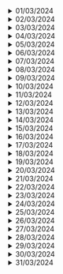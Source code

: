 <details>
<summary>01/03/2024</summary>

| Nombre               | Lo que hice hoy | Lo que hice ayer | Inconvenientes |
|----------------------|------------------|-------------------|----------------|
|Julian Mendoza       |                  |                   |                |
| Alejandro Londoño    | Organizar el proyecto |                   |                |
| Alejandro Castro     |                  |                   |                |
| Juan Sebastian Diaz  | Refinamiento de las historias de usuario |Nada|Conflictos con el requerimientos del cliente|
| Santiago Valencia    |Revisé los requisitos de la<br>historia de usuario del<br>login frontend|                   | Ninguno |

</details>

<details>
<summary>02/03/2024</summary>

| Nombre               | Lo que hice hoy | Lo que hice ayer | Inconvenientes |
|----------------------|------------------|-------------------|----------------|
|Julian Mendoza       |                  |                   |                |
| Alejandro Londoño    | Nada |Determinar posible organización | Los tiempos del grupo son limitados y condicionados
| Alejandro Castro     |                  |                   |                |
| Juan Sebastian Diaz  | Nuevas epicas segun los nuevos requerimientos |Refinamiento de las historias de usuario segun lo que busca el cliente |Modularidad de las tareas, saber que habilidades tienen el grupo |
| Santiago Valencia    | Nada | Revisé los requisitos de la<br>historia de usuario del<br>login frontend | Ninguno |

</details>

<details>
<summary>03/03/2024</summary>

| Nombre               | Lo que hice hoy | Lo que hice ayer | Inconvenientes |
|----------------------|------------------|-------------------|----------------|
|Julian Mendoza       |                  |                   |                |
| Alejandro Londoño    | Creación y configuración del proyecto en django y su conección a la base de datos | Nada |                |
| Alejandro Castro     |                  |                   |                |
| Juan Sebastian Diaz  | Nuevas epicas segun los requerimientos  | Epicas segun los requerimientos | Ninguno, pero no termine|
| Santiago Valencia    | Nada | Nada | Ninguno |

</details>

<details>
<summary>04/03/2024</summary>

| Nombre               | Lo que hice hoy | Lo que hice ayer | Inconvenientes |
|----------------------|------------------|-------------------|----------------|
|Julian Mendoza       |                  |                   |                |
| Alejandro Londoño    | Seguimiento del modelo de datos | Creación y configuración del proyecto en django y su conección a la base de datos | No se tuvieron |
| Alejandro Castro     |Empecé a realizar el frontend del panel de control                  |Nada                   |No sabía mucho de TailwindCSS                |
| Juan Sebastian Diaz  | Historias de usuario |Nuevas epicas segun los requerimientos|Nada|
| Santiago Valencia    | Nada                 | Nada                  | Ninguno              |

</details>

<details>
<summary>05/03/2024</summary>

| Nombre               | Lo que hice hoy | Lo que hice ayer | Inconvenientes |
|----------------------|------------------|-------------------|----------------|
|Julian Mendoza       |                  |                   |                |
| Alejandro Londoño    | Implementar la vista para log in y página post-inicio | Revisión QA del modelo de datos | Se determinó que el modelo de datos no cumplió con los criterios de QA establecidos |
| Alejandro Castro     |                  |                   |                |
| Juan Sebastian Diaz  |Tareas por cada historia de usuario |Historias de usuario|Nada|
| Santiago Valencia    | Nada | Nada | Ninguno |

</details>

<details>
<summary>06/03/2024</summary>

| Nombre               | Lo que hice hoy | Lo que hice ayer | Inconvenientes |
|----------------------|------------------|-------------------|----------------|
|Julian Mendoza       |                  |                   |                |
| Alejandro Londoño    | Nada | Implementar el backend del log in y página de post-inicio | El modelo de datos se tuvo que ajustar |
| Alejandro Castro     |Terminé el frontend del panel de control                  |Nada                   |Ninguno                |
| Juan Sebastian Diaz  |Estimacion de cada tarea|Tareas por cada historia de usuario|Nada|
| Santiago Valencia    | Se realizó la estructura en html<br>del login               | Nada                  | Ninguno               |

</details>

<details>
<summary>07/03/2024</summary>

| Nombre               | Lo que hice hoy | Lo que hice ayer | Inconvenientes |
|----------------------|------------------|-------------------|----------------|
|Julian Mendoza       |                  |                   |                |
| Alejandro Londoño    | Nada | Nada |                |
| Alejandro Castro     |                  |                   |                |
| Juan Sebastian Diaz  |Estimacion de cada Historia de usuario|Estimacion de cada tarea|Nada|
| Santiago Valencia    | Nada | Se realizó la estructura en html<br>del login | Ninguno |

</details>

<details>
<summary>08/03/2024</summary>

| Nombre               | Lo que hice hoy | Lo que hice ayer | Inconvenientes |
|----------------------|------------------|-------------------|----------------|
|Julian Mendoza       |                  |                   |                |
| Alejandro Londoño    | Estudiar sobre django templates | Nada |                |
| Alejandro Castro     |                  |                   |                |
| Juan Sebastian Diaz  |Estimacion de cada epica|Estimacion de cada Historia de usuario|Nada|
| Santiago Valencia    | Se comenzó a aplicar estilos con Tailwind<br>al html del login | Nada | Ninguno |

</details>

<details>
<summary>09/03/2024</summary>

| Nombre               | Lo que hice hoy | Lo que hice ayer | Inconvenientes |
|----------------------|------------------|-------------------|----------------|
|Julian Mendoza       |                  |                   |                |
| Alejandro Londoño    | Estudiar django forms | Estudiar sobre django templates  | Ninguno |
| Alejandro Castro     |                  |                   |                |
| Juan Sebastian Diaz  |Definicion de metologia de trabajo|Estimacion de cada epica|Conocer las capacidades del equipo, comunicación|
| Santiago Valencia    | Se continuó con la implementación del<br>frontend del login | Se comenzó a aplicar estilos con Tailwind<br>al html del login | Problemas con las medidas de la pantalla |

</details>

<details>
<summary>10/03/2024</summary>

| Nombre               | Lo que hice hoy | Lo que hice ayer | Inconvenientes |
|----------------------|------------------|-------------------|----------------|
|Julian Mendoza       |                  |                   |                |
| Alejandro Londoño    | Nada | Estudiar django forms | Ninguno |
| Alejandro Castro     |                  |                   |                |
| Juan Sebastian Diaz  | Configuracion de tailwind |Definicion de metologia de trabajo|No funcionan todas las etiquetas|
| Santiago Valencia    | Nada | Se continuó con la implementación del<br>frontend del login | Ninguno |

</details>

<details>
<summary>11/03/2024</summary>

| Nombre               | Lo que hice hoy | Lo que hice ayer | Inconvenientes |
|----------------------|------------------|-------------------|----------------|
|Julian Mendoza       |                  |                   |                |
| Alejandro Londoño    | Ajustar el log in al nuevo modelo datos | Nada |    |
| Alejandro Castro     |Empecé a realizar el frontend de cambio de estados en las solicitudes                  |Nada                   |Me toco aprender un poco de JavaScript                |
| Juan Sebastian Diaz  |Probar combinacion entre node y django|Configuracion de tailwind|No funciono|
| Santiago Valencia    | Nada                 | Nada                  | Ninguno               |

</details>

<details>
<summary>12/03/2024</summary>

| Nombre               | Lo que hice hoy | Lo que hice ayer | Inconvenientes |
|----------------------|------------------|-------------------|----------------|
|Julian Mendoza       |                  |                   |                |
| Alejandro Londoño    | Nada | Ajustar el log in al nuevo modelo de datos  | Ninguno |
| Alejandro Castro     |Termine el de realizar el frontend de cambio de estados en las solicitudes                  |Empecé a realizar el cambio de estados en las solicitudes                   |Ninguno                |
| Juan Sebastian Diaz  | Nada |Probar combinacion entre node y django|Nada|
| Santiago Valencia    | Nada                 | Nada                  | Ninguno                |

</details>

<details>
<summary>13/03/2024</summary>

| Nombre               | Lo que hice hoy | Lo que hice ayer | Inconvenientes |
|----------------------|------------------|-------------------|----------------|
|Julian Mendoza       |                  |                   |                |
| Alejandro Londoño    |  Reorganización del grupo  | Nada |                |
| Alejandro Castro     |                  |                   |                |
| Juan Sebastian Diaz  |Investigacion sobre configuracion de tailwind y ayuda a miembros del equipo como rol de QA |Nada|Nada|
| Santiago Valencia    | Se culminó con la implementación del login<br>sin modularizar | Nada | Ninguno |

</details>

<details>
<summary>14/03/2024</summary>

| Nombre               | Lo que hice hoy | Lo que hice ayer | Inconvenientes |
|----------------------|------------------|-------------------|----------------|
|Julian Mendoza       |                  |                   |                |
| Alejandro Londoño    | Nada | Reorganización del grupo | Ninguno |
| Alejandro Castro     |                  |                   |                |
| Juan Sebastian Diaz  |Nada|Investigacion sobre configuracion de tailwind y ayuda a miembros del equipo como rol de QA|Nada|
| Santiago Valencia    | Nada | Se culminó con la implementación del login<br>sin modularizar | Ninguno |

</details>

<details>
<summary>15/03/2024</summary>

| Nombre               | Lo que hice hoy | Lo que hice ayer | Inconvenientes |
|----------------------|------------------|-------------------|----------------|
|Julian Mendoza       |                  |                   |                |
| Alejandro Londoño    | Nada | Nada |                |
| Alejandro Castro     |                  |                   |                || Santiago Valencia    | Se comenzó a diseñar la interfaz de detalles de la<br>solicitud donde irá la barra de progreso | Nada | Ninguno || Juan Sebastian Diaz  |                  |                   |                |

</details>

<details>
<summary>16/03/2024</summary>

| Nombre               | Lo que hice hoy | Lo que hice ayer | Inconvenientes |
|----------------------|------------------|-------------------|----------------|
|Julian Mendoza       |                  |                   |                |
| Alejandro Londoño    |  Creación y organización de rutas  | Nada |                |
| Alejandro Castro     |                  |                   |                || Santiago Valencia    | Nada | Se comenzó a diseñar la interfaz de detalles de la<br>solicitud donde irá la barra de progreso | Ninguno || Juan Sebastian Diaz  |                  |                   |                |

</details>

<details>
<summary>17/03/2024</summary>

| Nombre               | Lo que hice hoy | Lo que hice ayer | Inconvenientes |
|----------------------|------------------|-------------------|----------------|
|Julian Mendoza       |                  |                   |                |
| Alejandro Londoño    | Configuración de tailwind css en el proyecto | Creación y organización de rutas | Ninguno |
| Alejandro Castro     |                  |                   |                |
| Juan Sebastian Diaz  |Configuracion de tailwind |Nada| Hay un pequeño bug con ciertas etiquetas|
| Santiago Valencia    | Se comenzaron a aplicar estilos con Tailwind a la<br>interfaz de detalles de la solicitud | Nada | Ninguno |

</details>

<details>
<summary>18/03/2024</summary>

| Nombre               | Lo que hice hoy | Lo que hice ayer | Inconvenientes |
|----------------------|------------------|-------------------|----------------|
|Julian Mendoza       |                  |                   |                |
| Alejandro Londoño    | Configuración de tailwind css | Configuración de tailwind css en el proyecto  | Hubo conflictos con las dependencias |
| Alejandro Castro     |Empecé a realizar el frontend de cambio de lider en las solicitudes                  |Nada                   |Ninguno                || Santiago Valencia    | Nada                 | Se comenzaron a aplicar estilos con Tailwind<br>a la interfaz de detalles de la solicitud                  | Ninguno                || Juan Sebastian Diaz  |                  |                   |                |

</details>

<details>
<summary>19/03/2024</summary>

| Nombre               | Lo que hice hoy | Lo que hice ayer | Inconvenientes |
|----------------------|------------------|-------------------|----------------|
|Julian Mendoza       |                  |                   |                |
| Alejandro Londoño    | Nada |  Configuración de tailwind css  | Ninguno |
| Alejandro Castro     |                  |                   |                |
| Juan Sebastian Diaz  |Ayuda al equipo con temas de frontend y diseño|Nada |Nada|
| Santiago Valencia    | Nada | Nada | Ninguno |

</details>

<details>
<summary>20/03/2024</summary>

| Nombre               | Lo que hice hoy | Lo que hice ayer | Inconvenientes |
|----------------------|------------------|-------------------|----------------|
|Julian Mendoza       |                  |                   |                |
| Alejandro Londoño    | Nada | Nada |                |
| Alejandro Castro     |Terminé de realizar el frontend de cambio de lider en las solicitudes                  |Nada                   |Ninguno                |
| Juan Sebastian Diaz  |Ayuda al equipo con temas de frontend |Ayuda al equipo con temas de frontend|Nada|
| Santiago Valencia    | Se modulariza el frontend del login y<br>se corrigen algunas cosas del diseño                  | Nada                  | No se reconocía la etiqueta static                |

</details>

<details>
<summary>21/03/2024</summary>

| Nombre               | Lo que hice hoy | Lo que hice ayer | Inconvenientes |
|----------------------|------------------|-------------------|----------------|
|Julian Mendoza       |                  |                   |                |
| Alejandro Londoño    | Nada | Nada |                |
| Alejandro Castro     |                  |                   |                |
| Juan Sebastian Diaz  | Reestructuracion de los templates |Ayuda al equipo con temas de frontend|nada|
| Santiago Valencia    | Se culmina con el diseño de la interfaz de detalles<br>de la solicitud | Se modulariza el frontend del login y se corrigen<br>algunas cosas del diseño | Ninguno |

</details>

<details>
<summary>22/03/2024</summary>

| Nombre               | Lo que hice hoy | Lo que hice ayer | Inconvenientes |
|----------------------|------------------|-------------------|----------------|
|Julian Mendoza       |                  |                   |                |
| Alejandro Londoño    | Nada | Nada |                |
| Alejandro Castro     |                  |                   |                |
| Juan Sebastian Diaz  |Tarea de change state|Reestructuracion de los templates|Nada|
| Santiago Valencia    | Se comienza a implementar el frontend de la barra<br>de progreso | Se culmina con el diseño de la interfaz de detalles<br>de la solicitud | Ninguno |

</details>

<details>
<summary>23/03/2024</summary>

| Nombre               | Lo que hice hoy | Lo que hice ayer | Inconvenientes |
|----------------------|------------------|-------------------|----------------|
|Julian Mendoza       |                  |                   |                |
| Alejandro Londoño    | Nada | Nada |                |
| Alejandro Castro     |                  |                   |                |
| Juan Sebastian Diaz  |Terminar change state|Tarea de change state|Nada|
| Santiago Valencia    | Nada | Se comienza a implementar el frontend de la barra<br>de progreso | Ninguno |

</details>

<details>
<summary>24/03/2024</summary>

| Nombre               | Lo que hice hoy | Lo que hice ayer | Inconvenientes |
|----------------------|------------------|-------------------|----------------|
|Julian Mendoza       |                  |                   |                |
| Alejandro Londoño    | Nada  | Nada |                |
| Alejandro Castro     |                  |                   |                |
| Juan Sebastian Diaz  |Notificar problemas de documentos al solicitante|Terminar change state|Nada|
| Santiago Valencia    | Se culmina con la implementación del frontend de la barra<br>de progreso, sin actualización automática | Nada | Ninguno |

</details>

<details>
<summary>25/03/2024</summary>

| Nombre               | Lo que hice hoy | Lo que hice ayer | Inconvenientes |
|----------------------|------------------|-------------------|----------------|
|Julian Mendoza       |                  |                   |                |
| Alejandro Londoño    | Nada  | Nada |                |
| Alejandro Castro     |                  |                   |                |
| Juan Sebastian Diaz  |Notificar problemas de cancelacion al solicitante|Notificar problemas al solicitante|nada|
| Santiago Valencia    | Se implementa la lógica para que la barra se actualice<br>automáticamente | Se culmina con la implementación del frontend de la barra<br>de progreso, sin actualización automática | Hubo algunos bugs al actualizar el estado<br>de la barra |

</details>

<details>
<summary>26/03/2024</summary>

| Nombre               | Lo que hice hoy | Lo que hice ayer | Inconvenientes |
|----------------------|------------------|-------------------|----------------|
|Julian Mendoza       |                  |                   |                |
| Alejandro Londoño    | Implementación de los formularios para creación de solicitudes de contratación | Nada |                |
| Alejandro Castro     |Realicé el frontend del cambio de gestor en las solicitudes                  |Nada                   |Ninguno                |
| Juan Sebastian Diaz  |Notificar termacion con exito al solicitante|Notificar problemas al solicitante|Nada|                |
| Santiago Valencia    | Nada                  | Se implementa la lógica para que la barra se actualice<br>automáticamente                  | Ninguno                |

</details>

<details>
<summary>27/03/2024</summary>

| Nombre               | Lo que hice hoy | Lo que hice ayer | Inconvenientes |
|----------------------|------------------|-------------------|----------------|
|Julian Mendoza       |                  |                   |                |
| Alejandro Londoño    | Manejo y visualización de errores en el formulario | Implementación de los formularios para creación de solicitudes de contratación | Se tuvo que cambiar varios atributos del modelo de datos para no generar conflicto con los formularios de django |
| Alejandro Castro     |Realicé el frontend de notificar la completitud de las solicitudes al cliente                  |Realicé el frontend del cambio de gestor en las solicitudes                   |Ninguno                |
| Juan Sebastian Diaz  |QA con codigo de compañeros y ayuda |Notificar termacion con exito al solicitante|Tailwind fallando|
| Santiago Valencia    | Se comienza a hacer el diseño del frontend<br>de la bitácora                 | Nada                  | Ninguno               |

</details>

<details>
<summary>28/03/2024</summary>

| Nombre               | Lo que hice hoy | Lo que hice ayer | Inconvenientes |
|----------------------|------------------|-------------------|----------------|
|Julian Mendoza       |                  |                   |                |
| Alejandro Londoño    | Traspolación de formularios de django a html y sus referencias respectivas | Manejo y visualización de errores en el formulario | Ninguno |
| Alejandro Castro     |                  |                   |                |
| Juan Sebastian Diaz  |Refactorizar todo el tailwind existente a style css|QA con codigo de compañeros y ayuda|Ninguno|
| Santiago Valencia    | Nada | Se comienza a hacer el diseño del frontend de la<br>bitácora | Ninguno |

</details>

<details>
<summary>29/03/2024</summary>

| Nombre               | Lo que hice hoy | Lo que hice ayer | Inconvenientes |
|----------------------|------------------|-------------------|----------------|
|Julian Mendoza       |                  |                   |                |
| Alejandro Londoño    | Refactorización de la funcionalidad de cambio de estado e implementación de la funcionalidad de asignación de gestor | Traspolación de formularios de django a html y sus referencias respectivas | Ninguno |
| Alejandro Castro     |                  |                   |                |
| Juan Sebastian Diaz  |Organizacion del equipo para generar una sinergia en el codigo|Refactorizar todo el tailwind existente a style css|Ninguno|
| Santiago Valencia    | Nada | Nada | Ninguno |

</details>

<details>
<summary>30/03/2024</summary>

| Nombre               | Lo que hice hoy | Lo que hice ayer | Inconvenientes |
|----------------------|------------------|-------------------|----------------|
|Julian Mendoza       |                  |                   |                |
| Alejandro Londoño    | Implementación de la funcionalidad de asignación de líder, ajuste de los templates acorde a los django templates, resolución de conflictos de la funcionalidad asignación de gestor y asesoría de retoque para el frontend | Refactorización de la funcionalidad de cambio de estado e implementación de la funcionalidad de asignación de gestor | Hubo conflictos en el repositorio por la refactorización de la funcionalidad de cambio de estado |
| Alejandro Castro     |Realicé el merge de todos los frontend que hice en la pantalla de la información de solicitudes y realicé los frontend de los formularios de las solicitudes                 |Nada                   |A veces me tocaba aplicar en ves de TailwindCSS un CSS puro por medio de style a los componentes                |
| Juan Sebastian Diaz  |    |                   |                |
| Santiago Valencia    | Se culmina con la implementación de la bitácora<br>y se terminan de hacer commits de la barra de progreso y<br>de la bitácora                 | Nada                  | Algunos bugs al correr el proyecto               |

</details>

<details>
<summary>31/03/2024</summary>

| Nombre               | Lo que hice hoy | Lo que hice ayer | Inconvenientes |
|----------------------|------------------|-------------------|----------------|
|Julian Mendoza       |                  |                   |                |
| Alejandro Londoño    | Afinamiento en el frontend | Implementación de la funcionalidad de asignación de líder, ajuste de los templates acorde a los django templates, resolución de conflictos de la funcionalidad asignación de gestor y asesoría de retoque para el frontend | Ninguno |
| Alejandro Castro     |                  |                   |                || Santiago Valencia    | Nada | Se culmina con la implementación de la bitácora y se<br>terminan de hacer commits de la barra de progreso<br>y de la bitácora | Ninguno || Juan Sebastian Diaz  |                  |                   |                |

</details>